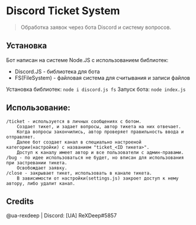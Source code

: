 # Discord Ticket System
> Обработка заявок через бота Discord и систему вопросов. 

## Установка
Бот написан на системе Node.JS с использованием библиотек:
- Discord.JS - библиотека для бота
- FS(FileSystem) - файловая система для считывания и записи файлов

Установка библиотек: `node i discord.js fs`
Запуск бота: `node index.js`


## Использование:
```
/ticket - используется в личных сообщениях с ботом. 
    Создает тикет, и задает вопросы, автор тикета на них отвечает. 
    Когда вопросы закончились, автор проверяет правильность ввода и отправляет.
    Далее бот создает канал в специально настроеной категории(настройки) с названием "ticket_<ID тикета>". 
    Доступ к каналу имеет автор и все пользователи с админ-правами.
/bug - по идее использоваться не будет, но вписан для использования при застревании тикета. 
    Освобождает заявку.
/close - закрывает тикет, использовать в канале тикета. 
    В зависимости от настройки(settings.js) закроет доступ к нему автору, либо удалит канал.
```


## Credits
@ua-rexdeep | Discord: [UA] ReXDeep#5857